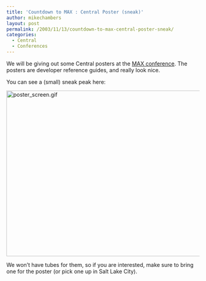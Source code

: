 ```yaml
---
title: 'Countdown to MAX : Central Poster (sneak)'
author: mikechambers
layout: post
permalink: /2003/11/13/countdown-to-max-central-poster-sneak/
categories:
  - Central
  - Conferences
---
```



We will be giving out some Central posters at the [MAX conference][1]. The posters are developer reference guides, and really look nice.

You can see a (small) sneak peak here:  
<!--more-->

  
<img alt="poster_screen.gif" src="http://www.markme.com/mesh/files/poster_screen.gif" width="576" height="433" border="0" />

We won&#8217;t have tubes for them, so if you are interested, make sure to bring one for the poster (or pick one up in Salt Lake City).

 [1]: http://www.macromedia.com/macromedia/conference/
